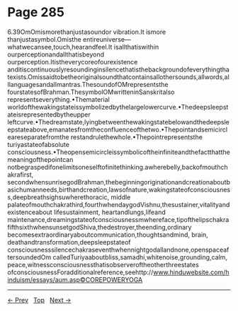 # Page 285

6.39OmOmismorethanjustasoundor vibration.It ismore thanjustasymbol.Omisthe entireuniverse—whatwecansee,touch,hearandfeel.It isallthatiswithin ourperceptionandallthatisbeyond ourperception.Itistheverycoreofourexistence anditiscontinuouslyresoundinginsilencethatisthebackgroundofeverythingthatexists.Omissaidtobetheoriginalsoundthatcontainsallothersounds,allwords,alllanguagesandallmantras.ThesoundofOMrepresentsthe fourstatesofBrahman.ThesymbolOMwritteninSanskritalso representseverything.•Thematerial worldofthewakingstateissymbolizedbythelargelowercurve.•Thedeepsleepstateisrepresentedbytheupper leftcurve.•Thedreamstate,lyingbetweenthewakingstatebelowandthedeepsleepstateabove,emanatesfromtheconfluenceofthetwo.•Thepointandsemicircleareseparatefromthe restandrulethewhole.•Thepointrepresentsthe turiyastateofabsolute consciousness.•Theopensemicircleissymbolicoftheinfiniteandthefactthatthemeaningofthepointcan notbegraspedifonelimitsoneselftofinitethinking.awherebelly,backofmouthchakrafirst, secondwhensunrisegodBrahman,thebeginningoriginationandcreationaboutbasichumanneeds,birthandcreation,lawsofnature,wakingstateofconsciousness,deepbreathsighsuwherethoracic, middle palateofmouthchakrathird,fourthwhendaygodVishnu,thesustainer,vitalityandexistenceabout lifesustainment, heartandlungs,lifeand maintenance,dreamingstateofconsciousnessmwhereface,tipofthelipschakrafifthsixthwhensunsetgodShiva,thedestroyer,theending,ordinary becomesextraordinaryaboutcommunication,thoughtsandmind, brain, deathandtransformation,deepsleepstateof consciousnesssilencechakraseventhwhennightgodallandnone,openspaceaftersoundedOm calledTuriyaaboutbliss,samadhi,whitenoise,grounding,calm, peace,witnessconsciousnessthatisobserveroftheotherthreestates ofconsciousnessForadditionalreference,seehttp://www.hinduwebsite.com/hinduism/essays/aum.asp©COREPOWERYOGA


---
[← Prev](/pages/page-284.md) &nbsp; [Top](/index.md) &nbsp; [Next →](/pages/page-286.md)

